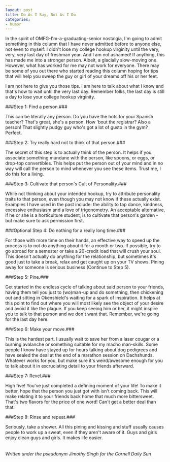```yaml
---
layout: post
title: Do As I Say, Not As I Do
categories: 
- humor
---
```

In the spirit of OMFG-I'm-a-graduating-senior nostalgia, I'm going to admit something in this column that I have never admitted before to anyone else, not even to myself: I didn't lose my college hookup virginity until the very, very, very last day of freshman year. And I am not ashamed! If anything, this has made me into a stronger person. Albeit, a glacially slow-moving one.  However, what has worked for me may not work for everyone.  There may be some of you out there who started reading this column hoping for tips that will help you sweep the guy or girl of your dreams off his or her feet. 

I am not here to give you those tips. I am here to talk about what I know and that's how to wait until the very last day. Remember folks, the last day is still a day to lose your college hookup virginity. 
<!-- more -->
###Step 1: Find a person.###

This can be literally any person. Do you have the hots for your Spanish teacher? That's great, she's a person.  How 'bout the registrar? Also a person! That slightly pudgy guy who's got a lot of gusto in the gym? Perfect.

###Step 2: Try really hard not to think of that person.###

The secret of this step is to actually think of the person. It helps if you associate something mundane with the person, like spoons, or eggs, or drop-top convertibles. This helps put the person out of your mind and in no way will call the person to mind whenever you see these items. Trust me, I do this for a living. 

###Step 3: Cultivate that person's Cult of Personality.###

While not thinking about your intended hookup, try to attribute personality traits to that person, even though you may not know if these actually exist. Examples I have used in the past include: the ability to tap dance, kindness, excessive enthusiasm and a love of trigonometry.  An acceptable alternative, if he or she is a horticulture student, is to cultivate that person's garden - but make sure to ask permission first. 

###Optional Step 4: Do nothing for a really long time.###

For those with more time on their hands, an effective way to speed up the process is to not do anything about it for a month or two. If possible, try to go abroad for a semester or take a 20-credit load that will crush your soul.  This doesn't actually do anything for the relationship, but sometimes it's good just to take a break, relax and get caught up on your TV shows.  Pining away for someone is serious business (Continue to Step 5). 

###Step 5: Pine.###

Get started in the endless cycle of talking about said person to your friends, having them tell you just to (wo)man-up and do something, then chickening out and sitting in Okenshield's waiting for a spark of inspiration. It helps at this point to find out where you will most likely see the object of your desire and avoid it like the plague. If you keep seeing him or her, it might inspire you to talk to that person and we don't want that.  Remember, we're going for the last day here.

###Step 6: Make your move.###

This is the hardest part. I usually wait to save her from a laser cougar or a burning avalanche or something suitable for my macho man-skills. Some people I know have stayed up for hours talking about dog pedigrees and have sealed the deal at the end of a marathon session on Dachshunds. Whatever works for you, but make sure it's weird/awesome enough for you to talk about it in excruciating detail to your friends afterward.

###Step 7: Revel.###

High five! You've just completed a defining moment of your life! To make it better, hope that the person you just got with isn't coming back. This will make relating it to your friends back home that much more bittersweet. That's two flavors for the price of one word!  Can't get a better deal than that. 

###Step 8: Rinse and repeat.###

Seriously, take a shower. All this pining and kissing and stuff usually causes people to work up a sweat, even if they aren't aware of it. Guys and girls enjoy clean guys and girls. It makes life easier. 
<br/><br/><br/>
*Written under the pseudonym Jimothy Singh for the Cornell Daily Sun*